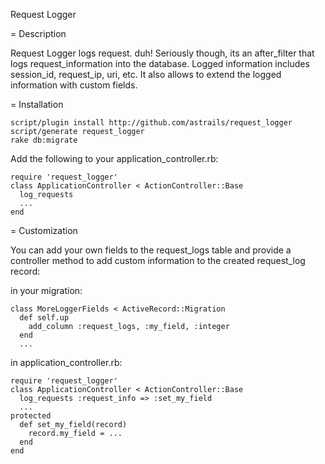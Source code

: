 Request Logger

= Description

Request Logger logs request. duh!
Seriously though, its an after_filter that logs request_information into the database.
Logged information includes session_id, request_ip, uri, etc.
It also allows to extend the logged information with custom fields.

= Installation

    script/plugin install http://github.com/astrails/request_logger
    script/generate request_logger
    rake db:migrate

Add the following to your application_controller.rb:

    require 'request_logger'
    class ApplicationController < ActionController::Base
      log_requests
      ...
    end

= Customization

You can add your own fields to the request_logs table and provide a controller method to add custom
information to the created request_log record:

in your migration:

    class MoreLoggerFields < ActiveRecord::Migration
      def self.up
        add_column :request_logs, :my_field, :integer
      end
      ...

in application_controller.rb:

    require 'request_logger'
    class ApplicationController < ActionController::Base
      log_requests :request_info => :set_my_field
      ...
    protected
      def set_my_field(record)
        record.my_field = ...
      end
    end
